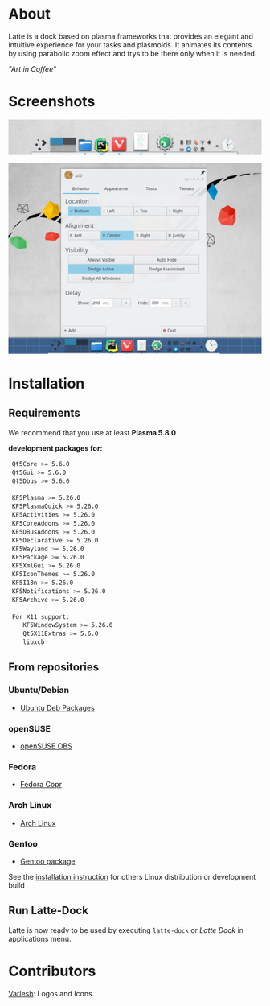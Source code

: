 About
=====
Latte is a dock based on plasma frameworks that provides an elegant and intuitive experience for your tasks and plasmoids. It animates its contents by using parabolic zoom effect and trys to be there only when it is needed.

*"Art in Coffee"*

Screenshots
===========

![](screenshots/screenshot01.png)

![](screenshots/screenshot02.png)

Installation
============

## Requirements

We recommend that you use at least **Plasma 5.8.0**

**development packages for:**
```bash
 Qt5Core >= 5.6.0
 Qt5Gui >= 5.6.0
 Qt5Dbus >= 5.6.0

 KF5Plasma >= 5.26.0
 KF5PlasmaQuick >= 5.26.0
 KF5Activities >= 5.26.0
 KF5CoreAddons >= 5.26.0
 KF5DBusAddons >= 5.26.0
 KF5Declarative >= 5.26.0
 KF5Wayland >= 5.26.0
 KF5Package >= 5.26.0
 KF5XmlGui >= 5.26.0
 KF5IconThemes >= 5.26.0
 KF5I18n >= 5.26.0
 KF5Notifications >= 5.26.0
 KF5Archive >= 5.26.0

 For X11 support:
    KF5WindowSystem >= 5.26.0
    Qt5X11Extras >= 5.6.0
    libxcb
```

## From repositories

### Ubuntu/Debian

- [Ubuntu Deb Packages](https://github.com/ubuntuvibes/Debs)

### openSUSE

- [openSUSE OBS](https://software.opensuse.org//download.html?project=home%3Aaudoban&package=latte-dock)

### Fedora

- [Fedora Copr](https://copr.fedorainfracloud.org/coprs/hcooh/Latte-dock/)

### Arch Linux

- [Arch Linux](https://www.archlinux.org/packages/?sort=&q=latte-dock)

### Gentoo

- [Gentoo package](https://github.com/redcorelinux/redcore-desktop/blob/master/kde-apps/latte-dock/latte-dock-0.6.0.ebuild)


See the [installation instruction](INSTALLATION.md) for others Linux distribution or development build

## Run Latte-Dock

Latte is now ready to be used by executing  ```latte-dock``` or _Latte Dock_ in applications menu.


Contributors
============
[Varlesh](https://github.com/varlesh): Logos and Icons.
